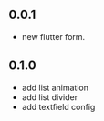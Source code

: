 ## 0.0.1
* new flutter form.

## 0.1.0
* add list animation
* add list divider
* add textfield config
